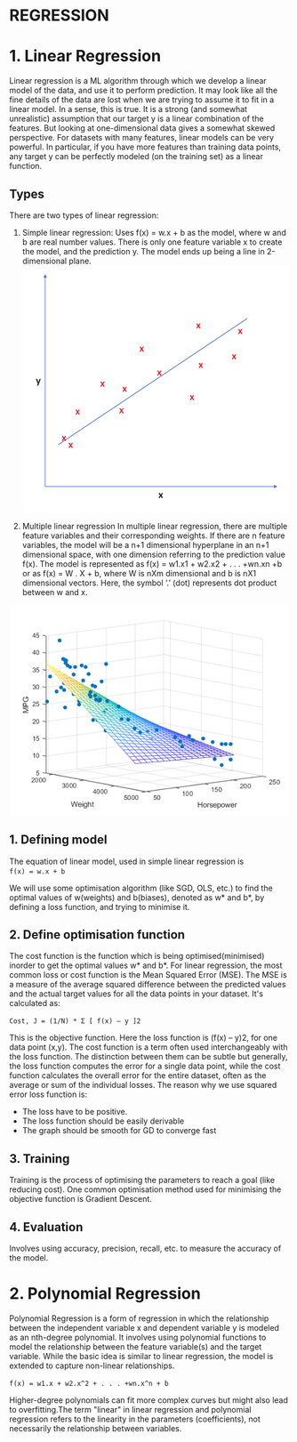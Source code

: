 # REGRESSION

# 1. Linear Regression
Linear regression is a ML algorithm through which we develop a linear model of the data, and use it to perform prediction.
It may look like all the fine details of the data are lost when we are trying to assume it to fit in a linear model. In a sense, this is true. It is a strong (and somewhat unrealistic) assumption that our target y is a linear combination of the features. But looking at one-dimensional data gives a somewhat skewed perspective. For datasets with many features, linear models can be very powerful. In particular, if you have more features than training data points, any target y can be perfectly modeled (on the training set) as a linear function.

## Types
There are two types of linear regression:
1. Simple linear regression:
	Uses f(x) = w.x + b as the model, where w and b are real number values. There is only one feature variable x to create the model, and the prediction y. The model ends up being a line in 2-dimensional plane.
![Alt text](image-1.png)

2. Multiple linear regression
	In multiple linear regression, there are multiple feature variables and their corresponding weights. If there are n feature variables, the model will be a n+1 dimensional hyperplane in an n+1 dimensional space, with one dimension referring to the prediction value f(x).
The model is represented as 
		f(x) = w1.x1 + w2.x2 + . . . +wn.xn +b
or as f(x) = W . X + b, where W is nXm dimensional and  b is nX1 dimensional vectors. Here, the symbol  ‘.’ (dot) represents dot product between w and x.

![Alt text](image-2.png)

## 1. Defining model
The equation of linear model, used in simple linear regression is  
```f(x) = w.x + b```

We will use some optimisation algorithm (like SGD, OLS, etc.) to find the optimal values of w(weights) and b(biases), denoted as w* and b*, by defining a loss function, and trying to minimise it.

## 2. Define optimisation function
The cost function is the function which is being optimised(minimised) inorder to get the optimal values w* and b*. For linear regression, the most common loss or cost function is the Mean Squared Error (MSE). The MSE is a measure of the average squared difference between the predicted values and the actual target values for all the data points in your dataset. It's calculated as:

```Cost, J = (1/N) * Σ [ f(x) – y ]2```

This is the objective function. Here the loss function is (f(x) – y)2, for one data point (x,y). The cost function is a term often used interchangeably with the loss function. The distinction between them can be subtle but generally, the loss function computes the error for a single data point, while the cost function calculates the overall error for the entire dataset, often as the average or sum of the individual losses.
The reason why we use squared error loss function is:
- The loss have to be positive. 
- The loss function should be easily derivable
- The graph should be smooth for GD to converge fast
  
## 3. Training
Training is the process of optimising the parameters to reach a goal (like reducing cost). One common optimisation method used for minimising the objective function is Gradient Descent.
## 4. Evaluation
Involves using accuracy, precision, recall, etc. to measure the accuracy of the model.

# 2. Polynomial Regression
Polynomial Regression is a form of regression in which the relationship between the independent variable x and dependent variable y is modeled as an nth-degree polynomial. It  involves using polynomial functions to model the relationship between the feature variable(s) and the target variable. While the basic idea is similar to linear regression, the model is extended to capture non-linear relationships.

```f(x) = w1.x + w2.x^2 + . . . +wn.x^n + b ```

Higher-degree polynomials can fit more complex curves but might also lead to overfitting.The term "linear" in linear regression and polynomial regression refers to the linearity in the parameters (coefficients), not necessarily the relationship between variables.